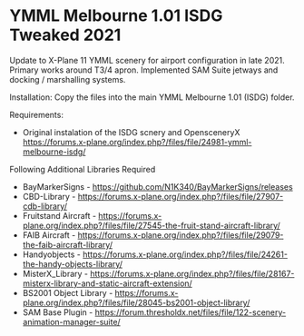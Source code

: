 # YMML Melbourne 1.01 ISDG Tweaked 2021
 Update to X-Plane 11 YMML scenery for airport configuration in late 2021.
 Primary works around T3/4 apron. Implemented SAM Suite jetways and docking / marshalling systems.
  
 Installation:
 Copy the files into the main YMML Melbourne 1.01 (ISDG) folder.
 
 Requirements:
 * Original instalation of the ISDG scnery and OpensceneryX
	https://forums.x-plane.org/index.php?/files/file/24981-ymml-melbourne-isdg/

 Following Additional Libraries Required
 * BayMarkerSigns - https://github.com/N1K340/BayMarkerSigns/releases
 * CBD-Library - https://forums.x-plane.org/index.php?/files/file/27907-cdb-library/
 * Fruitstand Aircraft - https://forums.x-plane.org/index.php?/files/file/27545-the-fruit-stand-aircraft-library/
 * FAIB Aircraft - https://forums.x-plane.org/index.php?/files/file/29079-the-faib-aircraft-library/
 * Handyobjects - https://forums.x-plane.org/index.php?/files/file/24261-the-handy-objects-library/
 * MisterX_Library - https://forums.x-plane.org/index.php?/files/file/28167-misterx-library-and-static-aircraft-extension/
 * BS2001 Object Library - https://forums.x-plane.org/index.php?/files/file/28045-bs2001-object-library/
 * SAM Base Plugin - https://forum.thresholdx.net/files/file/122-scenery-animation-manager-suite/
 
 
